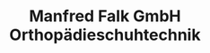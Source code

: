 ---
title: "Manfred Falk GmbH Orthopädieschuhtechnik"
url: /lichtenau/manfred-falk-gmbh-orthopaedieschuhtechnik/
shop: Schuhe
---